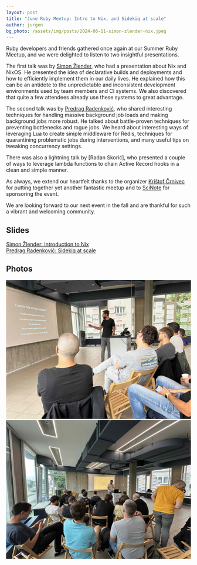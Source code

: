 ```yaml
---
layout: post
title: "June Ruby Meetup: Intro to Nix, and Sidekiq at scale"
author: jurgen
bg_photo: /assets/img/posts/2024-06-11-simon-zlender-nix.jpeg
---
```


Ruby developers and friends gathered once again at our Summer Ruby Meetup, and we were delighted to listen to two insightful presentations.

The first talk was by [Simon Žlender], who had a presentation about Nix and NixOS. He presented the idea of declarative builds and deployments and how to efficiently implement them in our daily lives. He explained how this can be an antidote to the unpredictable and inconsistent development environments used by team members and CI systems. We also discovered that quite a few attendees already use these systems to great advantage.

The second talk was by [Predrag Radenković], who shared interesting techniques for handling massive background job loads and making background jobs more robust. He talked about battle-proven techniques for preventing bottlenecks and rogue jobs. We heard about interesting ways of leveraging Lua to create simple middleware for Redis, techniques for quarantining problematic jobs during interventions, and many useful tips on tweaking concurrency settings.

There was also a lightning talk by [Radan Skorić], who presented a couple of ways to leverage lambda functions to chain Active Record hooks in a clean and simple manner.

As always, we extend our heartfelt thanks to the organizer [Krištof Črnivec] for putting together yet another fantastic meetup and to [SciNote] for sponsoring the event.

We are looking forward to our next event in the fall and are thankful for such a vibrant and welcoming community.

## Slides

<a href="https://slides.com/szlend/introduction-to-nix" target="_blank">Simon Žlender: Introduction to Nix</a> <br>
<a href="https://docs.google.com/presentation/d/1gqj274lecqMpGsKZZch8c7V0vTnkS7-PsB-NclHLT8k/edit#slide=id.gc6f80d1ff_0_0" target="_blank">Predrag Radenković: Sidekiq at scale</a>

## Photos

<div class="gallery">
  <a href="/assets/img/posts/2024-06-11-simon-zlender-nix.jpeg" target="_blank" >
    <img src="/assets/img/posts/2024-06-11-simon-zlender-nix.jpeg" alt="Simon Žlender: Intro to Nix">
  </a>
  <a href="/assets/img/posts/2024-06-11-predrag-radenkovic-sidekiq.jpeg" target="_blank" >
    <img src="/assets/img/posts/2024-06-11-predrag-radenkovic-sidekiq.jpeg" alt="Predrag Radenković: Sidekiq at Scale">
  </a>
</div>

[Simon Žlender]: https://github.com/szlend
[Predrag Radenković]: https://www.linkedin.com/in/predrag-radenkovic-07512116
[Radan Skoric]: https://radanskoric.com/
[SciNote]: https://www.scinote.net/
[Krištof Črnivec]: https://www.linkedin.com/in/kristof-crnivec
